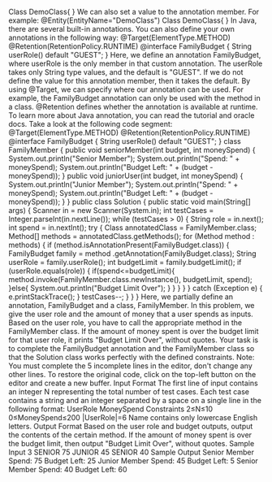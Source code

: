 Class DemoClass{ } We can also set a value to the annotation member. For example: @Entity(EntityName="DemoClass") Class DemoClass{ } In Java, there are several built-in annotations. You can also define your own annotations in the following way: @Target(ElementType.METHOD) @Retention(RetentionPolicy.RUNTIME) @interface FamilyBudget { String userRole() default "GUEST"; }
Here, we define an annotation FamilyBudget, where userRole is the only member in that custom annotation. The userRole takes only String type values, and the default is "GUEST". If we do not define the value for this annotation member, then it takes the default. By using @Target, we can specify where our annotation can be used. For example, the FamilyBudget annotation can only be used with the method in a class. @Retention defines whether the annotation is available at runtime. To learn more about Java annotation, you can read the tutorial and oracle docs. Take a look at the following code segment: @Target(ElementType.METHOD) @Retention(RetentionPolicy.RUNTIME) @interface FamilyBudget { String userRole() default "GUEST"; } class FamilyMember { public void seniorMember(int budget, int moneySpend) { System.out.println("Senior Member"); System.out.println("Spend: " + moneySpend); System.out.println("Budget Left: " + (budget - moneySpend)); } public void juniorUser(int budget, int moneySpend) { System.out.println("Junior Member"); System.out.println("Spend: " + moneySpend); System.out.println("Budget Left: " + (budget - moneySpend)); } } public class Solution { public static void main(String[] args) { Scanner in = new Scanner(System.in); int testCases = Integer.parseInt(in.nextLine()); while (testCases > 0) { String role = in.next(); int spend = in.nextInt(); try { Class annotatedClass = FamilyMember.class; Method[] methods = annotatedClass.getMethods(); for (Method method : methods) { if (method.isAnnotationPresent(FamilyBudget.class)) { FamilyBudget family = method .getAnnotation(FamilyBudget.class); String userRole = family.userRole(); int budgetLimit = family.budgetLimit(); if (userRole.equals(role)) { if(spend<=budgetLimit){ method.invoke(FamilyMember.class.newInstance(), budgetLimit, spend); }else{ System.out.println("Budget Limit Over"); } } } } } catch (Exception e) { e.printStackTrace(); } testCases--; } } }
Here, we partially define an annotation, FamilyBudget and a class, FamilyMember. In this problem, we give the user role and the amount of money that a user spends as inputs. Based on the user role, you have to call the appropriate method in the FamilyMember class. If the amount of money spent is over the budget limit for that user role, it prints "Budget Limit Over", without quotes. Your task is to complete the FamilyBudget annotation and the FamilyMember class so that the Solution class works perfectly with the defined constraints. Note: You must complete the 5 incomplete lines in the editor, don't change any other lines. To restore the original code, click on the top-left button on the editor and create a new buffer. Input Format The first line of input contains an integer N representing the total number of test cases. Each test case contains a string and an integer separated by a space on a single line in the following format: UserRole MoneySpend
Constraints 2≤N≤10 0≤MoneySpend≤200 |UserRole|=6 Name contains only lowercase English letters. Output Format Based on the user role and budget outputs, output the contents of the certain method. If the amount of money spent is over the budget limit, then output "Budget Limit Over", without quotes. Sample Input 3 SENIOR 75 JUNIOR 45 SENIOR 40 Sample Output Senior Member Spend: 75 Budget Left: 25 Junior Member Spend: 45 Budget Left: 5 Senior Member Spend: 40 Budget Left: 60
